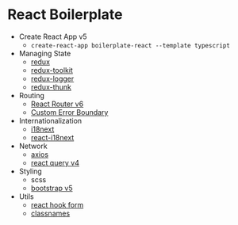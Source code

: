 # React Boilerplate

- Create React App v5
  - `create-react-app boilerplate-react --template typescript`
- Managing State
  - [redux](https://redux.js.org/)
  - [redux-toolkit](https://redux-toolkit.js.org/)
  - [redux-logger](https://github.com/LogRocket/redux-logger)
  - [redux-thunk](https://redux.js.org/usage/writing-logic-thunks)
- Routing
  - [React Router v6](https://reactrouter.com/en/main)
  - [Custom Error Boundary](https://github.com/Noverish/boilerplate-react/blob/master/src/page/common/ErrorBoundary.tsx)
- Internationalization
  - [i18next](https://www.i18next.com/)
  - [react-i18next](https://react.i18next.com/)
- Network
  - [axios](https://axios-http.com/)
  - [react query v4](https://tanstack.com/query/latest)
- Styling
  - scss
  - [bootstrap v5](https://react-bootstrap.github.io/)
- Utils
  - [react hook form](https://react-hook-form.com/)
  - [classnames](https://github.com/JedWatson/classnames)
